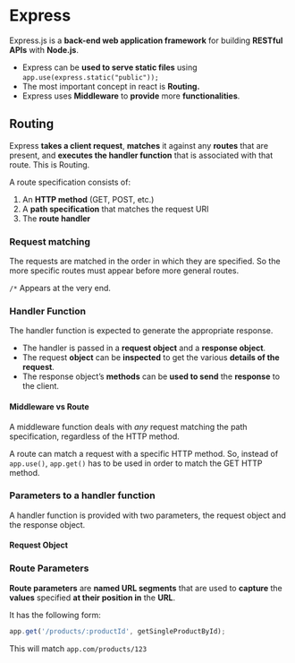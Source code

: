 # Express



Express.js is a **back-end web application framework** for building **RESTful APIs** with **Node.js**.

* Express can be **used to serve static files** using `app.use(express.static("public"));`
* The most important concept in react is **Routing.**
* Express uses **Middleware** to **provide** more **functionalities**.&#x20;

## Routing

Express **takes a client request**, **matches** it against any **routes** that are present, and **executes the handler function** that is associated with that route. This is Routing.&#x20;

A route specification consists of:&#x20;

1. An **HTTP method** (GET, POST, etc.)
2. A **path specification** that matches the request URI
3. The **route handler**

### Request matching

The requests are matched in the order in which they are specified. So the more specific routes must appear before more general routes.&#x20;

`/*` Appears at the very end.&#x20;

### Handler Function

The handler function is expected to generate the appropriate response.

* The handler is passed in a **request object** and a **response object**.
* The request **object** can be **inspected** to get the various **details of the request**.
* The response object’s **methods** can be **used to send** the **response** to the client.

#### Middleware vs Route

A middleware function deals with _any_ request matching the path specification, regardless of the HTTP method.

A route can match a request with a specific HTTP method. So, instead of `app.use()`, `app.get()` has to be used in order to match the GET HTTP method.

### Parameters to a handler function

A handler function is provided with two parameters, the request object and the response object.&#x20;

#### Request Object



### Route Parameters

**Route parameters** are **named URL segments** that are used to **capture** the **values** specified **at their position in** the **URL**.

It has the following form:&#x20;

```javascript
app.get('/products/:productId', getSingleProductById);
```

This will match `app.com/products/123`
